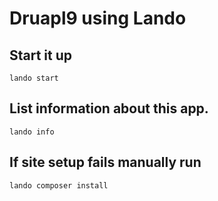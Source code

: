 # Druapl9 using Lando

## Start it up
`lando start`

## List information about this app.
`lando info`

## If site setup fails manually run
`lando composer install`
